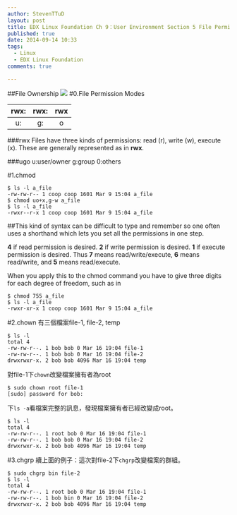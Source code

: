 ```yaml
---
author: StevenTTuD
layout: post
title: EDX Linux Foundation Ch 9：User Environment Section 5 File Permissions
published: true
date: 2014-09-14 10:33
tags:
  - Linux
  - EDX Linux Foundation
comments: true

---
```

##File Ownership
![](https://lh5.googleusercontent.com/5pM1DTFHc1_5F8GpOpCa5rfG7hBk7xk9JN4uPV9UIxk=w1755-h485-no)
#0.File Permission Modes

| rwx:| rwx: |  rwx |
| :---: | :-----: | :----: |
| u:  |  g: |  o |


###rwx
 Files have three kinds of permissions: read (r), write (w), execute (x). These are generally represented as in **rwx**.


###ugo
 u:user/owner
 g:group
 0:others

#1.chmod
```
$ ls -l a_file
-rw-rw-r-- 1 coop coop 1601 Mar 9 15:04 a_file
$ chmod uo+x,g-w a_file
$ ls -l a_file
-rwxr--r-x 1 coop coop 1601 Mar 9 15:04 a_file
```
##This kind of syntax can be difficult to type and remember
so one often uses a shorthand which lets you set all the permissions in one step.

**4** if read permission is desired.
**2** if write permission is desired.
**1** if execute permission is desired.
Thus **7** means read/write/execute, **6** means read/write, and **5** means read/execute.

When you apply this to the chmod command you have to give three digits for each degree of freedom, such as in
```
$ chmod 755 a_file
$ ls -l a_file
-rwxr-xr-x 1 coop coop 1601 Mar 9 15:04 a_file
```

#2.chown
有三個檔案file-1, file-2, temp
```
$ ls -l
total 4
-rw-rw-r--. 1 bob bob 0 Mar 16 19:04 file-1
-rw-rw-r--. 1 bob bob 0 Mar 16 19:04 file-2
drwxrwxr-x. 2 bob bob 4096 Mar 16 19:04 temp
```
對file-1下```chown```改變檔案擁有者為root
```
$ sudo chown root file-1
[sudo] password for bob:
```
下```ls -a```看檔案完整的訊息，發現檔案擁有者已經改變成root。
```
$ ls -l
total 4
-rw-rw-r--. 1 root bob 0 Mar 16 19:04 file-1
-rw-rw-r--. 1 bob bob 0 Mar 16 19:04 file-2
drwxrwxr-x. 2 bob bob 4096 Mar 16 19:04 temp
```

#3.chgrp
續上面的例子：這次對file-2下```chgrp```改變檔案的群組。
```
$ sudo chgrp bin file-2
$ ls -l
total 4
-rw-rw-r--. 1 root bob 0 Mar 16 19:04 file-1
-rw-rw-r--. 1 bob bin 0 Mar 16 19:04 file-2
drwxrwxr-x. 2 bob bob 4096 Mar 16 19:04 temp
```